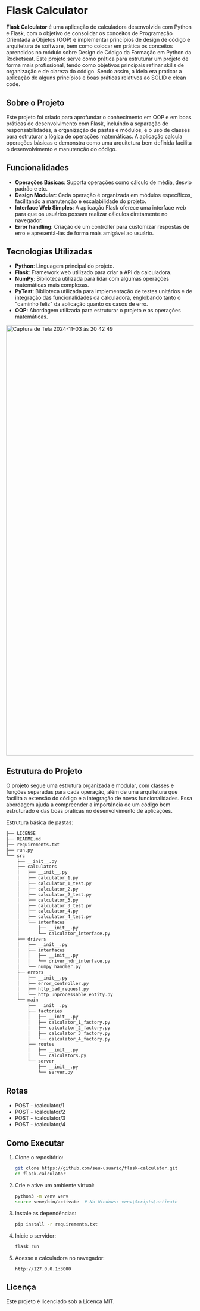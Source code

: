 # Flask Calculator

**Flask Calculator** é uma aplicação de calculadora desenvolvida com Python e Flask, com o objetivo de consolidar os conceitos de Programação Orientada a Objetos (OOP) e implementar princípios de design de código e arquitetura de software, bem como colocar em prática os conceitos aprendidos no módulo sobre Design de Código da Formação em Python da Rocketseat. Este projeto serve como prática para estruturar um projeto de forma mais profissional, tendo como objetivos principais refinar skills de organização e de clareza do código.
Sendo assim, a ideia era praticar a aplicação de alguns princípios e boas práticas relativos ao SOLID e clean code.

## Sobre o Projeto

Este projeto foi criado para aprofundar o conhecimento em OOP e em boas práticas de desenvolvimento com Flask, incluindo a separação de responsabilidades, a organização de pastas e módulos, e o uso de classes para estruturar a lógica de operações matemáticas. A aplicação calcula operações básicas e demonstra como uma arquitetura bem definida facilita o desenvolvimento e manutenção do código. 

## Funcionalidades

- **Operações Básicas**: Suporta operações como cálculo de média, desvio padrão e etc.
- **Design Modular**: Cada operação é organizada em módulos específicos, facilitando a manutenção e escalabilidade do projeto.
- **Interface Web Simples**: A aplicação Flask oferece uma interface web para que os usuários possam realizar cálculos diretamente no navegador.
- **Error handling**: Criação de um controller para customizar respostas de erro e apresentá-las de forma mais amigável ao usuário.

## Tecnologias Utilizadas

- **Python**: Linguagem principal do projeto.
- **Flask**: Framework web utilizado para criar a API da calculadora.
- **NumPy**: Biblioteca utilizada para lidar com algumas operações matemáticas mais complexas.
- **PyTest**: Biblioteca utilizada para implementação de testes unitários e de integração das funcionalidades da calculadora, englobando tanto o "caminho feliz" da aplicação quanto os casos de erro.
- **OOP**: Abordagem utilizada para estruturar o projeto e as operações matemáticas.

<img width="1153" alt="Captura de Tela 2024-11-03 às 20 42 49" src="https://github.com/user-attachments/assets/bcf4831a-08aa-4d50-9c46-6e54d968e014">


## Estrutura do Projeto

O projeto segue uma estrutura organizada e modular, com classes e funções separadas para cada operação, além de uma arquitetura que facilita a extensão do código e a integração de novas funcionalidades. Essa abordagem ajuda a compreender a importância de um código bem estruturado e das boas práticas no desenvolvimento de aplicações.

Estrutura básica de pastas:
```bash
├── LICENSE
├── README.md
├── requirements.txt
├── run.py
└── src
    ├── __init__.py
    ├── calculators
    │   ├── __init__.py
    │   ├── calculator_1.py
    │   ├── calculator_1_test.py
    │   ├── calculator_2.py
    │   ├── calculator_2_test.py
    │   ├── calculator_3.py
    │   ├── calculator_3_test.py
    │   ├── calculator_4.py
    │   ├── calculator_4_test.py
    │   └── interfaces
    │       ├── __init__.py
    │       └── calculator_interface.py
    ├── drivers
    │   ├── __init__.py
    │   ├── interfaces
    │   │   ├── __init__.py
    │   │   └── driver_hdr_interface.py
    │   └── numpy_handler.py
    ├── errors
    │   ├── __init__.py
    │   ├── error_controller.py
    │   ├── http_bad_request.py
    │   └── http_unprocessable_entity.py
    └── main
        ├── __init__.py
        ├── factories
        │   ├── __init__.py
        │   ├── calculator_1_factory.py
        │   ├── calculator_2_factory.py
        │   ├── calculator_3_factory.py
        │   └── calculator_4_factory.py
        ├── routes
        │   ├── __init__.py
        │   └── calculators.py
        └── server
            ├── __init__.py
            └── server.py
```

## Rotas
- POST - /calculator/1 
- POST - /calculator/2
- POST - /calculator/3
- POST - /calculator/4

## Como Executar

1. Clone o repositório:
    ```bash
    git clone https://github.com/seu-usuario/flask-calculator.git
    cd flask-calculator
    ```

2. Crie e ative um ambiente virtual:
    ```bash
    python3 -m venv venv
    source venv/bin/activate  # No Windows: venv\Scripts\activate
    ```

3. Instale as dependências:
    ```bash
    pip install -r requirements.txt
    ```

4. Inicie o servidor:
    ```bash
    flask run
    ```

5. Acesse a calculadora no navegador:
    ```
    http://127.0.0.1:3000
    ```

## Licença

Este projeto é licenciado sob a Licença MIT.
